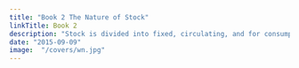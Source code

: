 ```yaml
---
title: "Book 2 The Nature of Stock"
linkTitle: Book 2
description: "Stock is divided into fixed, circulating, and for consumption"
date: "2015-09-09"
image:  "/covers/wn.jpg"
---
```



<!-- Introduction

Chapter 1=  The Principle of the commercial or mercantile system
- To commercial people, money is wealth, which is wrong
- Effectual Demand
- Money supply
- International Trade

Chapter 2=  Restraints on foreign imports which can be produced at home (Invisible Hand)
- Free importation
- Retaliatory Restraints and Trade Wars
- Restoring free trade

Chapter 3=  Extraordinary Restraints on Importation
  - Part 1=  Extraordinary Restraints on Importation from Countries Where the Balance is supposed to be Disadvantageous
    - Digression on Bank Deposits
  - Part 2=  The Fallacy of Equilibrium or the balance of trade and the contradictory principles of the Commercial system
    - Balance of Produce & Consumption

Chapter 4=  Drawbacks

Chapter 5=  Bounties
  - The Money Price of Grains Regulates The Money Price of All Commodities
  - Production Bounties
  - Digression on the wheat trade and wheat laws
    - domestic wheat trade
    - external wheat trade
    - carrying trade of wheat

Appendix

Chapter 6=  Treaties Of Commerce
- Coinage

Chapter 7=  Colonies
- Part 1=  The Motives For Establishing New Colonies

- Part 2=  Causes Of The Prosperity Of New Colonies
  - English colonies
  - Enumerated commodities
  - Economic Democracy

- Part 3=  The Advantages Europe Derived From The Discovery Of America and a Passage To The East Indies
  - The Act of Navigation
  - Monopoly effects
  - Monopoly effects on the nation
  - Effects of Monopoly on a nation
  - Representation and Assemblies
  - Economic Karma

Chapter 8=  Conclusion on the Mercantile System
  - Export Prohibitions
  - Consumption Motive

Chapter 9=  Agricultural Systems
  - Economic systems which Represent The Produce Of Land As The Principal Source Of national Wealth
  - The Unproductive class
  - Errors of the Physiocrats
  - Foreign Economic Systems
 -->